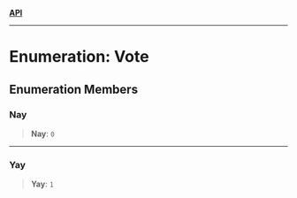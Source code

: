 [**API**](../README.md)

***

# Enumeration: Vote

## Enumeration Members

### Nay

> **Nay**: `0`

***

### Yay

> **Yay**: `1`
